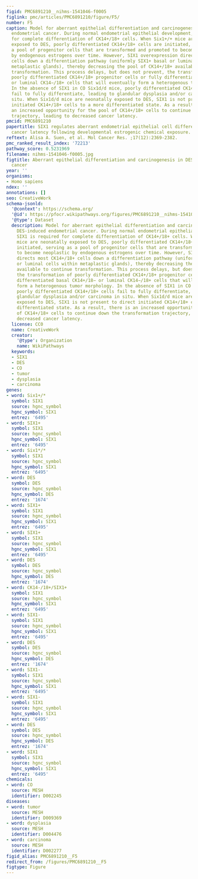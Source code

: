 ```yaml
---
figid: PMC6891210__nihms-1541046-f0005
figlink: pmc/articles/PMC6891210/figure/F5/
number: F5
caption: Model for aberrant epithelial differentiation and carcinogenesis in DES-induced
  endometrial cancer. During normal endometrial epithelial development, SIX1 is required
  for complete differentiation of CK14+/18+ cells. When Six1+/+ mice are neonatally
  exposed to DES, poorly differentiated CK14+/18+ cells are initiated, serving as
  a pool of progenitor cells that are transformed and promoted to become neoplastic
  by endogenous estrogens over time. However, SIX1 overexpression directs most CK14+/18+
  cells down a differentiation pathway (uniformly SIX1+ basal or luminal cells within
  metaplastic glands), thereby decreasing the pool of CK14+/18+ available to continue
  transformation. This process delays, but does not prevent, the transformation of
  poorly differentiated CK14+/18+ progenitor cells or fully differentiated basal CK14+/18−
  or luminal CK14−/18+ cells that will eventually form a heterogenous tumor morphology.
  In the absence of SIX1 in CO Six1d/d mice, poorly differentiated CK14+/18+ cells
  fail to fully differentiate, leading to glandular dysplasia and/or carcinoma in
  situ. When Six1d/d mice are neonatally exposed to DES, SIX1 is not present to direct
  initiated CK14+/18+ cells to a more differentiated state. As a result, there is
  an increased opportunity for the pool of CK14+/18+ cells to continue down the transformation
  trajectory, leading to decreased cancer latency.
pmcid: PMC6891210
papertitle: SIX1 regulates aberrant endometrial epithelial cell differentiation and
  cancer latency following developmental estrogenic chemical exposure.
reftext: Alisa A. Suen, et al. Mol Cancer Res. ;17(12):2369-2382.
pmc_ranked_result_index: '72213'
pathway_score: 0.5231969
filename: nihms-1541046-f0005.jpg
figtitle: Aberrant epithelial differentiation and carcinogenesis in DES-induced endometrial
  cancer
year: ''
organisms:
- Homo sapiens
ndex: ''
annotations: []
seo: CreativeWork
schema-jsonld:
  '@context': https://schema.org/
  '@id': https://pfocr.wikipathways.org/figures/PMC6891210__nihms-1541046-f0005.html
  '@type': Dataset
  description: Model for aberrant epithelial differentiation and carcinogenesis in
    DES-induced endometrial cancer. During normal endometrial epithelial development,
    SIX1 is required for complete differentiation of CK14+/18+ cells. When Six1+/+
    mice are neonatally exposed to DES, poorly differentiated CK14+/18+ cells are
    initiated, serving as a pool of progenitor cells that are transformed and promoted
    to become neoplastic by endogenous estrogens over time. However, SIX1 overexpression
    directs most CK14+/18+ cells down a differentiation pathway (uniformly SIX1+ basal
    or luminal cells within metaplastic glands), thereby decreasing the pool of CK14+/18+
    available to continue transformation. This process delays, but does not prevent,
    the transformation of poorly differentiated CK14+/18+ progenitor cells or fully
    differentiated basal CK14+/18− or luminal CK14−/18+ cells that will eventually
    form a heterogenous tumor morphology. In the absence of SIX1 in CO Six1d/d mice,
    poorly differentiated CK14+/18+ cells fail to fully differentiate, leading to
    glandular dysplasia and/or carcinoma in situ. When Six1d/d mice are neonatally
    exposed to DES, SIX1 is not present to direct initiated CK14+/18+ cells to a more
    differentiated state. As a result, there is an increased opportunity for the pool
    of CK14+/18+ cells to continue down the transformation trajectory, leading to
    decreased cancer latency.
  license: CC0
  name: CreativeWork
  creator:
    '@type': Organization
    name: WikiPathways
  keywords:
  - SIX1
  - DES
  - CO
  - tumor
  - dysplasia
  - carcinoma
genes:
- word: Six1+/*
  symbol: SIX1
  source: hgnc_symbol
  hgnc_symbol: SIX1
  entrez: '6495'
- word: SIX1+
  symbol: SIX1
  source: hgnc_symbol
  hgnc_symbol: SIX1
  entrez: '6495'
- word: Six1*/*
  symbol: SIX1
  source: hgnc_symbol
  hgnc_symbol: SIX1
  entrez: '6495'
- word: DES
  symbol: DES
  source: hgnc_symbol
  hgnc_symbol: DES
  entrez: '1674'
- word: SIX1+
  symbol: SIX1
  source: hgnc_symbol
  hgnc_symbol: SIX1
  entrez: '6495'
- word: SIX1+
  symbol: SIX1
  source: hgnc_symbol
  hgnc_symbol: SIX1
  entrez: '6495'
- word: DES
  symbol: DES
  source: hgnc_symbol
  hgnc_symbol: DES
  entrez: '1674'
- word: CK14-/18+/SIX1+
  symbol: SIX1
  source: hgnc_symbol
  hgnc_symbol: SIX1
  entrez: '6495'
- word: SIX1-
  symbol: SIX1
  source: hgnc_symbol
  hgnc_symbol: SIX1
  entrez: '6495'
- word: DES
  symbol: DES
  source: hgnc_symbol
  hgnc_symbol: DES
  entrez: '1674'
- word: SIX1-
  symbol: SIX1
  source: hgnc_symbol
  hgnc_symbol: SIX1
  entrez: '6495'
- word: SIX1-
  symbol: SIX1
  source: hgnc_symbol
  hgnc_symbol: SIX1
  entrez: '6495'
- word: DES
  symbol: DES
  source: hgnc_symbol
  hgnc_symbol: DES
  entrez: '1674'
- word: SIX1
  symbol: SIX1
  source: hgnc_symbol
  hgnc_symbol: SIX1
  entrez: '6495'
chemicals:
- word: CO
  source: MESH
  identifier: D002245
diseases:
- word: tumor
  source: MESH
  identifier: D009369
- word: dysplasia
  source: MESH
  identifier: D004476
- word: carcinoma
  source: MESH
  identifier: D002277
figid_alias: PMC6891210__F5
redirect_from: /figures/PMC6891210__F5
figtype: Figure
---
```

